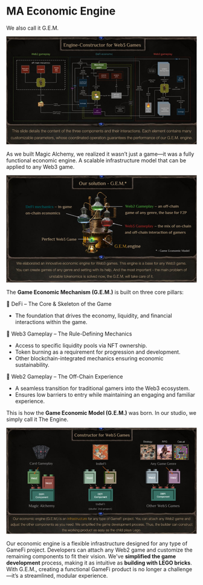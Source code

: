 # MA Economic Engine
We also call it G.E.M.

![](images/1.2x.png)

As we built Magic Alchemy, we realized it wasn’t just a game—it was a fully functional economic engine. A scalable infrastructure model that can be applied to any Web3 game.

![](images/2.2x.png)

The **Game Economic Mechanism (G.E.M.)** is built on three core pillars:

🔹 DeFi – The Core & Skeleton of the Game
 - The foundation that drives the economy, liquidity, and financial interactions within the game.

🔹 Web3 Gameplay – The Rule-Defining Mechanics
 - Access to specific liquidity pools via NFT ownership.
- Token burning as a requirement for progression and development.
- Other blockchain-integrated mechanics ensuring economic sustainability.

🔹 Web2 Gameplay – The Off-Chain Experience
- A seamless transition for traditional gamers into the Web3 ecosystem.
- Ensures low barriers to entry while maintaining an engaging and familiar experience.

This is how the **Game Economic Model (G.E.M.)** was born. In our studio, we simply call it The Engine.

![](images/3.2x.png)

Our economic engine is a flexible infrastructure designed for any type of GameFi project. Developers can attach any Web2 game and customize the remaining components to fit their vision.
We've **simplified the game development** process, making it as intuitive as **building with LEGO bricks**. With G.E.M., creating a functional GameFi product is no longer a challenge—it’s a streamlined, modular experience.
